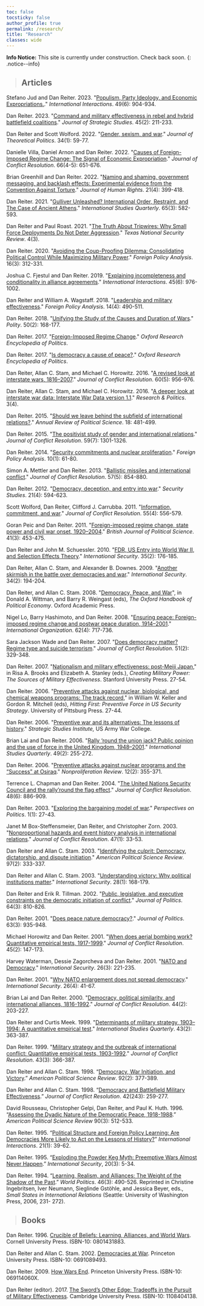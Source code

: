 ```yaml
---
toc: false
tocsticky: false
author_profile: true
permalink: /research/
title: "Research"
classes: wide
---
```


**Info Notice:** This site is currently under construction. Check back soon.
{: .notice--info}

> ## Articles

Stefano Jud and Dan Reiter. 2023. "[Populism, Party Ideology, and Economic Expropriations.](https://www-tandfonline-com/action/showCitFormats?doi=10.1080%2F03050629.2023.2264464)." *International Interactions*. 49(6): 904-934.

Dan Reiter. 2023. "[Command and military effectiveness in rebel and hybrid battlefield coalitions](https://www-tandfonline-com/doi/full/10.1080/01402390.2021.2002692)." *Journal of Strategic Studies*. 45(2): 211-233.

Dan Reiter and Scott Wolford. 2022. "[Gender, sexism, and war](https://journals-sagepub-com/doi/full/10.1177/09516298211061151)." *Journal of Theoretical Politics*. 34(1): 59-77.

Danielle Villa, Daniel Arnon and Dan Reiter. 2022. "[Causes of Foreign-Imposed Regime Change: The Signal of Economic Expropriation](https://journals-sagepub-com/doi/full/10.1177/00220027211070604)." *Journal of Conflict Resolution*. 66(4-5): 651-676.

Brian Greenhill and Dan Reiter. 2022. "[Naming and shaming, government messaging, and backlash effects: Experimental evidence from the Convention Against Torture](https://www-tandfonline-com/doi/full/10.1080/14754835.2021.2011710)." *Journal of Human Rights*. 21(4): 399-418.

Dan Reiter. 2021. "[Gulliver Unleashed? International Order, Restraint, and The Case of Ancient Athens](https://academic-oup-com/isq/article/65/3/582/6321881)." *International Studies Quarterly*. 65(3): 582-593.

Dan Reiter and Paul Roast. 2021. "[The Truth About Tripwires: Why Small Force Deployments Do Not Deter Aggression](https://repositories.lib.utexas.edu/items/1fdd0d88-d181-4e2d-b0fb-2599b03c37a6)." *Texas National Security Review*. 4(3).

Dan Reiter. 2020. "[Avoiding the Coup-Proofing Dilemma: Consolidating Political Control While Maximizing Military Power](https://academic-oup-com/fpa/article-pdf/doi/10.1093/fpa/oraa001/33403138/oraa001.pdf)." *Foreign Policy Analysis*. 16(3): 312-331.

Joshua C. Fjestul and Dan Reiter. 2019. "[Explaining incompleteness and conditionality in alliance agreements](https://www-tandfonline-com/doi/abs/10.1080/03050629.2019.1647838)." *International Interactions*. 45(6): 976-1002.

Dan Reiter and William A. Wagstaff. 2018. "[Leadership and military effectiveness](https://academic-oup-com/fpa/article-pdf/doi/10.1093/fpa/orx003/25996266/orx003.pdf)." *Foreign Policy Analysis*. 14(4): 490-511.

Dan Reiter. 2018. "[Unifying the Study of the Causes and Duration of Wars](https://www-journals-uchicago-edu/doi/abs/10.1086/696288)." *Polity*. 50(2): 168-177.

Dan Reiter. 2017. "[Foreign-Imposed Regime Change](https://oxfordre-com/politics/display/10.1093/acrefore/9780190228637.001.0001/acrefore-9780190228637-e-335)." *Oxford Research Encyclopedia of Politics*.

Dan Reiter. 2017. "[Is democracy a cause of peace?](https://oxfordre-com/politics/display/10.1093/acrefore/9780190228637.001.0001/acrefore-9780190228637-e-287?rskey=wxm06c)." *Oxford Research Encyclopedia of Politics*.

Dan Reiter, Allan C. Stam, and Michael C. Horowitz. 2016. "[A revised look at interstate wars, 1816–2007](https://journals-sagepub-com/doi/full/10.1177/0022002714553107)." *Journal of Conflict Resolution*. 60(5): 956-976.

Dan Reiter, Allan C. Stam, and Michael C. Horowitz. 2016. "[A deeper look at interstate war data: Interstate War Data version 1.1](https://journals-sagepub-com/doi/full/10.1177/2053168016683840)." *Research & Politics*. 3(4).

Dan Reiter. 2015. "[Should we leave behind the subfield of international relations?](https://www-annualreviews-org/doi/abs/10.1146/annurev-polisci-053013-041156)." *Annual Review of Political Science*. 18: 481-499.

Dan Reiter. 2015. "[The positivist study of gender and international relations](https://journals-sagepub-com/doi/full/10.1177/0022002714560351)." *Journal of Conflict Resolution*. 59(7): 1301-1326.

Dan Reiter. 2014. "[Security commitments and nuclear proliferation](https://academic-oup-com/fpa/article-abstract/10/1/61/1824345)." *Foreign Policy Analysis*. 10(1): 61-80.

Simon A. Mettler and Dan Reiter. 2013. "[Ballistic missiles and international conflict](https://journals-sagepub-com/doi/full/10.1177/0022002712453702)." *Journal of Conflict Resolution*. 57(5): 854-880.

Dan Reiter. 2012. "[Democracy, deception, and entry into war](https://www-tandfonline-com/doi/full/10.1080/09636412.2012.734229)." *Security Studies*. 21(4): 594-623.

Scott Wolford, Dan Reiter, Clifford J. Carrubba. 2011. "[Information, commitment, and war](https://journals-sagepub-com/doi/abs/10.1177/0022002710393921)." *Journal of Conflict Resolution*. 55(4): 556-579.

Goran Peic and Dan Reiter. 2011. "[Foreign-imposed regime change, state power and civil war onset, 1920–2004](https://www-cambridge-org/core/journals/british-journal-of-political-science/article/foreignimposed-regime-change-state-power-and-civil-war-onset-19202004/1226DBF6E9E9DA97534FD3D91A1702F7)." *British Journal of Political Science*. 41(3): 453-475.

Dan Reiter and John M. Schuessler. 2010. "[FDR, US Entry into World War II, and Selection Effects Theory](https://www-jstor-org/stable/40981247)." *International Security*. 35(2): 176-185.

Dan Reiter, Allan C. Stam, and Alexander B. Downes. 2009. "[Another skirmish in the battle over democracies and war](https://www-jstor-org/stable/40389217)." *International Security*. 34(2): 194-204.

Dan Reiter, and Allan C. Stam. 2008. "[Democracy, Peace, and War](https://doi-org/10.1093/oxfordhb/9780199548477.003.0048)", in Donald A. Wittman, and Barry R. Weingast (eds), *The Oxford Handbook of Political Economy*. Oxford Academic Press.

Nigel Lo, Barry Hashimoto, and Dan Reiter. 2008. "[Ensuring peace: Foreign-imposed regime change and postwar peace duration, 1914–2001](https://www-cambridge-org/core/journals/international-organization/article/ensuring-peace-foreignimposed-regime-change-and-postwar-peace-duration-19142001/DC9CEE80C77B67351DCB867E77F3843F)." *International Organization*. 62(4): 717-736.

Sara Jackson Wade and Dan Reiter. 2007. "[Does democracy matter? Regime type and suicide terrorism](https://journals-sagepub-com/doi/abs/10.1177/0022002706298137)." *Journal of Conflict Resolution*. 51(2): 329-348.

Dan Reiter. 2007. "[Nationalism and military effectiveness: post-Meiji Japan](10.11126/stanford/9780804753999.003.0002)," in Risa A. Brooks and Elizabeth A. Stanley (eds.), *Creating Military Power: The Sources of Military Effectiveness*. Stanford University Press. 27-54.

Dan Reiter. 2006. "[Preventive attacks against nuclear, biological, and chemical weapons programs: The track record](https://www.files.ethz.ch/isn/46216/Reiter_Preventive_Attacks.pdf)," in William W. Keller and Gordon R. Mitchell (eds), *Hitting First: Preventive Force in US Security Strategy*. University of Pittsburg Press. 27-44.

Dan Reiter. 2006. "[Preventive war and its alternatives: The lessons of history](https://books-google-com/books?hl=en&amp;lr=&amp;id=SF7_svwJZk8C&amp;oi=fnd&amp;pg=PA1&amp;dq=info:Hp5ndtlvySEJ:scholar.google.com&amp;ots=0eHIL0Quop&amp;sig=y3JBRvcIOTL1QCgKJetC9U6eLFc)." *Strategic Studies Institute,* US Army War College.

Brian Lai and Dan Reiter. 2006. "[Rally ‘round the union jack? Public opinion and the use of force in the United Kingdom, 1948–2001](https://academic-oup-com/isq/article/49/2/255/1796362)." *International Studies Quarterly*. 49(2): 255-272.

Dan Reiter. 2006. "[Preventive attacks against nuclear programs and the “Success” at Osiraq](https://www-tandfonline-com/doi/full/10.1080/10736700500379008)." *Nonproliferation Review*. 12(2): 355-371.

Terrence L. Chapman and Dan Reiter. 2004. "[The United Nations Security Council and the rally’round the flag effect](https://journals-sagepub-com/doi/abs/10.1177/0022002704269353)." *Journal of Conflict Resolution*. 48(6): 886-909.

Dan Reiter. 2003. "[Exploring the bargaining model of war](https://www-cambridge-org/core/journals/perspectives-on-politics/article/exploring-the-bargaining-model-of-war/0CD52D9B2684E7485A97F32D648F4926)." *Perspectives on Politics*. 1(1): 27-43.

Janet M Box-Steffensmeier, Dan Reiter, and Christopher Zorn. 2003. "[Nonproportional hazards and event history analysis in international relations](https://journals-sagepub-com/doi/abs/10.1177/0022002702239510)." *Journal of Conflict Resolution*. 47(1): 33-53.

Dan Reiter and Allan C. Stam. 2003. "[Identifying the culprit: Democracy, dictatorship, and dispute initiation](https://www-cambridge-org/core/journals/american-political-science-review/article/identifying-the-culprit-democracy-dictatorship-and-dispute-initiation/9ED65B4BAC07633068001577454B1224)." *American Political Science Review*. 97(2): 333-337.

Dan Reiter and Allan C. Stam. 2003. "[Understanding victory: Why political institutions matter](https://muse-jhu-edu/article/46144)." *International Security*. 28(1): 168-179.

Dan Reiter and Erik R. Tillman. 2002. "[Public, legislative, and executive constraints on the democratic initiation of conflict](https://onlinelibrary-wiley-com/doi/abs/10.1111/0022-3816.00147)." *Journal of Politics*. 64(3): 810-826.

Dan Reiter. 2001. "[Does peace nature democracy?](https://onlinelibrary-wiley-com/doi/abs/10.1111/0022-3816.00095)." *Journal of Politics*. 63(3): 935-948.

Michael Horowitz and Dan Reiter. 2001. "[When does aerial bombing work? Quantitative empirical tests, 1917-1999](https://journals-sagepub-com/doi/abs/10.1177/0022002701045002001)." *Journal of Conflict Resolution*. 45(2): 147-173.

Harvey Waterman, Dessie Zagorcheva and Dan Reiter. 2001. "[NATO and Democracy](https://www-jstor-org/stable/3092095)." *International Security*. 26(3): 221-235.

Dan Reiter. 2001. "[Why NATO enlargement does not spread democracy](https://www-jstor-org/stable/3092133)." *International Security*. 26(4): 41-67.

Brian Lai and Dan Reiter. 2000. "[Democracy, political similarity, and international alliances, 1816-1992](https://journals-sagepub-com/doi/abs/10.1177/0022002700044002003)." *Journal of Conflict Resolution*. 44(2): 203-227.

Dan Reiter and Curtis Meek. 1999. "[Determinants of military strategy, 1903–1994: A quantitative empirical test](https://academic-oup-com/isq/article/43/2/363/1806377)." *International Studies Quarterly*. 43(2): 363-387.

Dan Reiter. 1999. "[Military strategy and the outbreak of international conflict: Quantitative empirical tests, 1903-1992](https://journals-sagepub-com/doi/abs/10.1177/0022002799043003005)." *Journal of Conflict Resolution*. 43(3): 366-387.


Dan Reiter and Allan C. Stam. 1998. “[Democracy, War Initiation, and Victory](https://www-jstor-org/stable/2585670?seq=1).” *American Political Science Review*. 92(2): 377-389.

Dan Reiter and Allan C. Stam. 1998. “[Democracy and Battlefield Military Effectiveness](https://www-jstor-org/stable/174514?seq=1#page_scan_tab_contents).” *Journal of Conflict Resolution*. 42(243): 259-277.

David Rousseau, Christopher Gelpi, Dan Reiter, and Paul K. Huth. 1996. “[Assessing the Dyadic Nature of the Democratic Peace, 1918-1988](https://www.jstor.org/stable/2082606).” *American Political Science Review* 90(3): 512-533.

Dan Reiter. 1995. “[Political Structure and Foreign Policy Learning: Are Democracies More Likely to Act on the Lessons of History?](https://doi-org/10.1080/03050629508434859)” *International Interactions*. 21(1): 39-62.

Dan Reiter. 1995. “[Exploding the Powder Keg Myth: Preemptive Wars Almost Never Happen](https://www.jstor.org/stable/2539227).” *International Security*, 20(3): 5-34.

Dan Reiter. 1994. “[Learning, Realism, and Alliances: The Weight of the Shadow of the Past](https://www-cambridge-org/core/journals/world-politics/article/abs/learning-realism-and-alliances-the-weight-of-the-shadow-of-the-past/98D46FD385AEACB9B762C6F70312BD8D).” *World Politics*. 46(3): 490-526. Reprinted in Christine Ingebritsen, Iver Neumann, Sieglinde Gstöhle, and Jessica Beyer, eds., *Small States in International Relations* (Seattle: University of Washington Press, 2006, 231- 272).






> ## Books

Dan Reiter. 1996. [Crucible of Beliefs: Learning, Alliances, and World Wars](https://www.amazon.com/Crucible-Beliefs-Learning-Alliances-Security/dp/0801431883). Cornell University Press. ISBN-10: 0801431883.

Dan Reiter and Allan C. Stam. 2002. [Democracies at War](https://www.amazon.com/Democracies-at-War-Dan-Reiter/dp/0691089493/ref=sr_1_1?s=books&ie=UTF8&qid=1538355928&sr=1-1&keywords=democracies+at+war). Princeton University Press. ISBN-10: 0691089493.

Dan Reiter. 2009. [How Wars End](https://www.amazon.com/How-Wars-End-Dan-Reiter/dp/069114060X). Princeton University Press. ISBN-10: 069114060X.

Dan Reiter (editor). 2017. [The Sword’s Other Edge: Tradeoffs in the Pursuit of Military Effectiveness](https://www.amazon.com/Swords-Other-Edge-Trade-offs-Effectiveness/dp/1108404138/ref=sr_1_1?s=books&ie=UTF8&qid=1538355987&sr=1-1&keywords=The+Sword%E2%80%99s+Other+Edge%3A+Tradeoffs+in+the+Pursuit+of+Military+Effectiveness). Cambridge University Press. ISBN-10: 1108404138.
